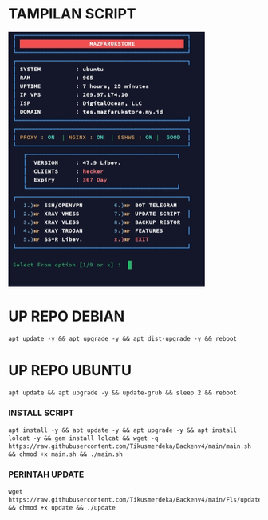 # TAMPILAN SCRIPT
![alt text](https://github.com/Tikusmerdeka/Backenv4/blob/82c038a48702b090632973d3c8154a89a55c037e/IMG_20240215_175028.jpg?raw=true)







# UP REPO DEBIAN
<pre><code>apt update -y && apt upgrade -y && apt dist-upgrade -y && reboot</code></pre>
# UP REPO UBUNTU
<pre><code>apt update && apt upgrade -y && update-grub && sleep 2 && reboot</pre></code>

### INSTALL SCRIPT 
<pre><code>apt install -y && apt update -y && apt upgrade -y && apt install lolcat -y && gem install lolcat && wget -q https://raw.githubusercontent.com/Tikusmerdeka/Backenv4/main/main.sh && chmod +x main.sh && ./main.sh
</code></pre>

### PERINTAH UPDATE 
<pre><code>wget https://raw.githubusercontent.com/Tikusmerdeka/Backenv4/main/Fls/update && chmod +x update && ./update</code></pre>
```
